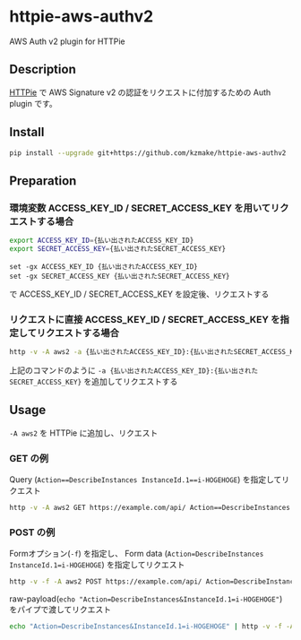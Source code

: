 # httpie-aws-authv2

AWS Auth v2 plugin for HTTPie

## Description

[HTTPie](https://httpie.org) で AWS Signature v2 の認証をリクエストに付加するための Auth plugin です。

## Install

```bash
pip install --upgrade git+https://github.com/kzmake/httpie-aws-authv2
```

## Preparation

### 環境変数 ACCESS_KEY_ID / SECRET_ACCESS_KEY を用いてリクエストする場合

```bash
export ACCESS_KEY_ID={払い出されたACCESS_KEY_ID}
export SECRET_ACCESS_KEY={払い出されたSECRET_ACCESS_KEY}
```

```fish
set -gx ACCESS_KEY_ID {払い出されたACCESS_KEY_ID}
set -gx SECRET_ACCESS_KEY {払い出されたSECRET_ACCESS_KEY}
```
で ACCESS_KEY_ID / SECRET_ACCESS_KEY を設定後、リクエストする

### リクエストに直接 ACCESS_KEY_ID / SECRET_ACCESS_KEY を指定してリクエストする場合

```bash
http -v -A aws2 -a {払い出されたACCESS_KEY_ID}:{払い出されたSECRET_ACCESS_KEY} GET https://example.com/api/ Action==DescribeInstances
```
上記のコマンドのように `-a {払い出されたACCESS_KEY_ID}:{払い出されたSECRET_ACCESS_KEY}` を追加してリクエストする

## Usage

`-A aws2` を HTTPie に追加し、リクエスト

### GET の例

Query (`Action==DescribeInstances InstanceId.1==i-HOGEHOGE`) を指定してリクエスト

```bash
http -v -A aws2 GET https://example.com/api/ Action==DescribeInstances InstanceId.1==i-HOGEHOGE
```

### POST の例

Formオプション(`-f`) を指定し、 Form data (`Action=DescribeInstances InstanceId.1=i-HOGEHOGE`) を指定してリクエスト

```bash
http -v -f -A aws2 POST https://example.com/api/ Action=DescribeInstances InstanceId.1=i-HOGEHOGE
```

raw-payload(`echo "Action=DescribeInstances&InstanceId.1=i-HOGEHOGE"`) をパイプで渡してリクエスト

```bash
echo "Action=DescribeInstances&InstanceId.1=i-HOGEHOGE" | http -v -f -A aws2 POST https://example.com/api/
```

